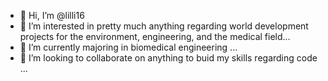 - 👋 Hi, I’m @lilli16
- 👀 I’m interested in pretty much anything regarding world development projects for the environment, engineering, and the medical field...
- 🌱 I’m currently majoring in biomedical engineering ...
- 💞️ I’m looking to collaborate on anything to buid my skills regarding code ...

<!---
lilli16/lilli16 is a ✨ special ✨ repository because its `README.md` (this file) appears on your GitHub profile.
You can click the Preview link to take a look at your changes.
--->

